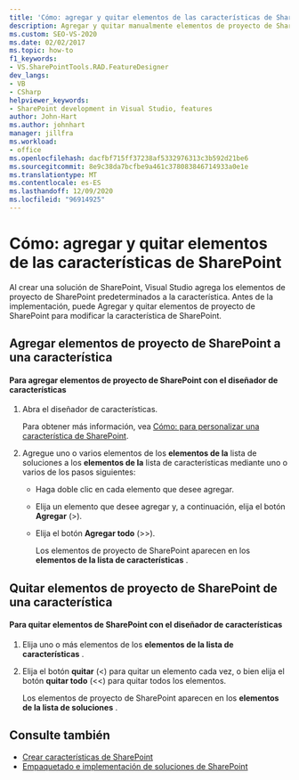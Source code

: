 ```yaml
---
title: 'Cómo: agregar y quitar elementos de las características de SharePoint | Microsoft Docs'
description: Agregar y quitar manualmente elementos de proyecto de SharePoint a características de SharePoint mediante el diseñador de características de Visual Studio.
ms.custom: SEO-VS-2020
ms.date: 02/02/2017
ms.topic: how-to
f1_keywords:
- VS.SharePointTools.RAD.FeatureDesigner
dev_langs:
- VB
- CSharp
helpviewer_keywords:
- SharePoint development in Visual Studio, features
author: John-Hart
ms.author: johnhart
manager: jillfra
ms.workload:
- office
ms.openlocfilehash: dacfbf715ff37238af5332976313c3b592d21be6
ms.sourcegitcommit: 8e9c38da7bcfbe9a461c378083846714933a0e1e
ms.translationtype: MT
ms.contentlocale: es-ES
ms.lasthandoff: 12/09/2020
ms.locfileid: "96914925"
---
```

# <a name="how-to-add-and-remove-items-to-sharepoint-features"></a>Cómo: agregar y quitar elementos de las características de SharePoint
  Al crear una solución de SharePoint, Visual Studio agrega los elementos de proyecto de SharePoint predeterminados a la característica. Antes de la implementación, puede Agregar y quitar elementos de proyecto de SharePoint para modificar la característica de SharePoint.

## <a name="add-sharepoint-project-items-to-a-feature"></a>Agregar elementos de proyecto de SharePoint a una característica

#### <a name="to-add-sharepoint-project-items-with-the-feature-designer"></a>Para agregar elementos de proyecto de SharePoint con el diseñador de características

1. Abra el diseñador de características.

    Para obtener más información, vea [Cómo: para personalizar una característica de SharePoint](../sharepoint/how-to-customize-a-sharepoint-feature.md).

2. Agregue uno o varios elementos de los **elementos de la** lista de soluciones a los **elementos de la** lista de características mediante uno o varios de los pasos siguientes:

   - Haga doble clic en cada elemento que desee agregar.

   - Elija un elemento que desee agregar y, a continuación, elija el botón **Agregar** (>).

   - Elija el botón **Agregar todo** (>>).

     Los elementos de proyecto de SharePoint aparecen en los **elementos de la lista de características** .

## <a name="remove-sharepoint-project-items-from-a-feature"></a>Quitar elementos de proyecto de SharePoint de una característica

#### <a name="to-remove-sharepoint-items-with-the-feature-designer"></a>Para quitar elementos de SharePoint con el diseñador de características

1. Elija uno o más elementos de los **elementos de la lista de características** .

2. Elija el botón **quitar** (<) para quitar un elemento cada vez, o bien elija el botón **quitar todo** (<<) para quitar todos los elementos.

     Los elementos de proyecto de SharePoint aparecen en los **elementos de la lista de soluciones** .

## <a name="see-also"></a>Consulte también
- [Crear características de SharePoint](../sharepoint/creating-sharepoint-features.md)
- [Empaquetado e implementación de soluciones de SharePoint](../sharepoint/packaging-and-deploying-sharepoint-solutions.md)
